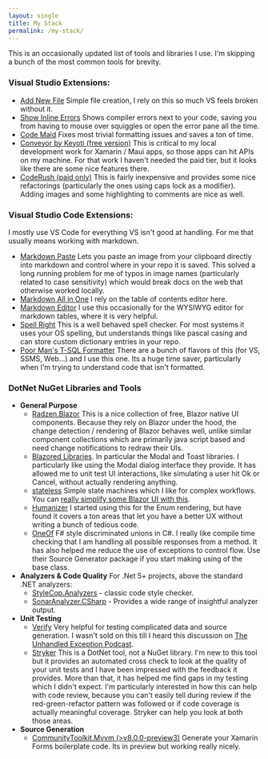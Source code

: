 ```yaml
---
layout: single
title: My Stack
permalink: /my-stack/
---
```


This is an occasionally updated list of tools and libraries I use. I'm skipping a bunch of the most common tools for brevity.

### Visual Studio Extensions:

* [Add New File](https://marketplace.visualstudio.com/items?itemName=MadsKristensen.AddNewFile64) Simple file creation, I rely on this so much VS feels broken without it.
* [Show Inline Errors](https://marketplace.visualstudio.com/items?itemName=AlexanderGayko.ShowInlineErrors) Shows compiler errors next to your code, saving you from having to mouse over squiggles or open the error pane all the time.
* [Code Maid](https://marketplace.visualstudio.com/items?itemName=SteveCadwallader.CodeMaidVS2022) Fixes most trivial formatting issues and saves a ton of time.
* [Conveyor by Keyoti (free version)](https://marketplace.visualstudio.com/items?itemName=vs-publisher-1448185.ConveyorbyKeyoti) This is critical to my local development work for Xamarin / Maui apps, so those apps can hit APIs on my machine. For that work I haven't needed the paid tier, but it looks like there are some nice features there.
* [CodeRush (paid only)](https://marketplace.visualstudio.com/items?itemName=DevExpress.CodeRushforRoslyn) This is fairly inexpensive and provides some nice refactorings (particularly the ones using caps lock as a modifier). Adding images and some highlighting to comments are nice as well.

### Visual Studio Code Extensions: 

I mostly use VS Code for everything VS isn't good at handling. For me that usually means working with markdown. 

* [Markdown Paste](https://marketplace.visualstudio.com/items?itemName=telesoho.vscode-markdown-paste-image) Lets you paste an image from your clipboard directly into markdown and control where in your repo it is saved. This solved a long running problem for me of typos in image names (particularly related to case sensitivity) which would break docs on the web that otherwise worked locally.
* [Markdown All in One](https://marketplace.visualstudio.com/items?itemName=yzhang.markdown-all-in-one) I rely on the table of contents editor here.
* [Markdown Editor](https://marketplace.visualstudio.com/items?itemName=zaaack.markdown-editor) I use this occasionally for the WYSIWYG editor for markdown tables, where it is very helpful.
* [Spell Right](https://marketplace.visualstudio.com/items?itemName=ban.spellright) This is a well behaved spell checker. For most systems it uses your OS spelling, but understands things like pascal casing and can store custom dictionary entries in your repo. 
* [Poor Man's T-SQL Formatter](https://marketplace.visualstudio.com/items?itemName=TaoKlerks.poor-mans-t-sql-formatter-vscode) There are a bunch of flavors of this (for VS, SSMS, Web...) and I use this one. Its a huge time saver, particularly when I'm trying to understand code that isn't formatted.

### DotNet NuGet Libraries and Tools

* **General Purpose**
  * [Radzen.Blazor](https://blazor.radzen.com/) This is a nice collection of free, Blazor native UI components. Because they rely on Blazor under the hood, the change detection / rendering of Blazor behaves well, unlike similar component collections which are primarily java script based and need change notifications to redraw their UIs.
  * [Blazored Libraries](https://github.com/Blazored). In particular the Modal and Toast libraries. I particularly like using the Modal dialog interface they provide. It has allowed me to unit test UI interactions, like simulating a user hit Ok or Cancel, without actually rendering anything.
  * [stateless](https://github.com/dotnet-state-machine/stateless) Simple state machines which I like for complex workflows. You can [really simplify some Blazor UI with this](/blog/stateless-blazor-easy-integration-of-ui-and-business-logic).
  * [Humanizer](https://github.com/Humanizr/Humanizer) I started using this for the Enum rendering, but have found it covers a ton areas that let you have a better UX without writing a bunch of tedious code.
  * [OneOf](https://github.com/mcintyre321/OneOf) F# style discriminated unions in C#. I really like compile time checking that I am handling all possible responses from a method. It has also helped me reduce the use of exceptions to control flow. Use their Source Generator package if you start making using of the base class. 
* **Analyzers & Code Quality** For .Net 5+ projects, above the standard .NET analyzers:
  * [StyleCop.Analyzers](https://github.com/DotNetAnalyzers/StyleCopAnalyzers) - classic code style checker.
  * [SonarAnalyzer.CSharp](https://www.nuget.org/packages/SonarAnalyzer.CSharp/) - Provides a wide range of insightful analyzer output.
* **Unit Testing**
  * [Verify](https://github.com/VerifyTests/Verify) Very helpful for testing complicated data and source generation. I wasn't sold on this till I heard this discussion on [The Unhandled Exception Podcast](https://pca.st/fm72bakr).
  * [Stryker](https://github.com/stryker-mutator/stryker-net) This is a DotNet tool, not a NuGet library. I'm new to this tool but it provides an automated cross check to look at the quality of your unit tests and I have been impressed with the feedback it provides. More than that, it has helped me find gaps in my testing which I didn't expect. I'm particularly interested in how this can help with code review, because you can't easily tell during review if the red-green-refactor pattern was followed or if code coverage is actually meaningful coverage. Stryker can help you look at both those areas.
* **Source Generation**
  * [CommunityToolkit.Mvvm (>v8.0.0-preview3)](https://www.nuget.org/packages/CommunityToolkit.Mvvm) Generate your Xamarin Forms boilerplate code. Its in preview but working really nicely.

